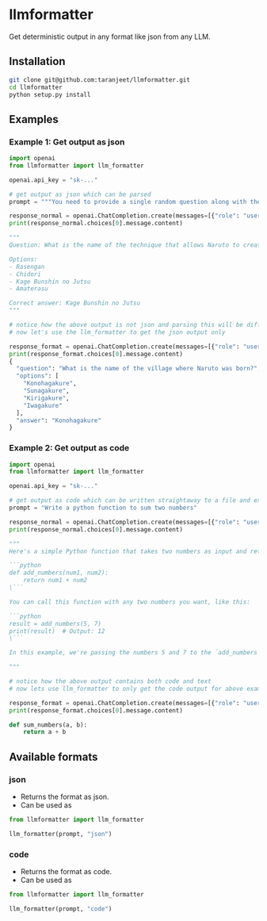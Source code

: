 # llmformatter

Get deterministic output in any format like json from any LLM.

## Installation

```bash
git clone git@github.com:taranjeet/llmformatter.git
cd llmformatter
python setup.py install
```

## Examples

### Example 1: Get output as json

```python
import openai
from llmformatter import llm_formatter

openai.api_key = "sk-..."

# get output as json which can be parsed
prompt = """You need to provide a single random question along with the correct answer related to Naruto. You will generate a question, four options, one correct, three wrong. The options should have no labels like A, B, C or D. Options should be unique and should not contain repetitive or same value. Correct answer must exist in the options."""

response_normal = openai.ChatCompletion.create(messages=[{"role": "user", "content": prompt}], model="gpt-3.5-turbo", temperature=0, top_p=1)
print(response_normal.choices[0].message.content)

"""
Question: What is the name of the technique that allows Naruto to create multiple shadow clones of himself?

Options:
- Rasengan
- Chidori
- Kage Bunshin no Jutsu
- Amaterasu

Correct answer: Kage Bunshin no Jutsu
"""

# notice how the above output is not json and parsing this will be difficult
# now let's use the llm_formatter to get the json output only

response_format = openai.ChatCompletion.create(messages=[{"role": "user", "content": llm_formatter(prompt, "json")}], model="gpt-3.5-turbo", temperature=0, top_p=1)
print(response_format.choices[0].message.content)
{
  "question": "What is the name of the village where Naruto was born?",
  "options": [
    "Konohagakure",
    "Sunagakure",
    "Kirigakure",
    "Iwagakure"
  ],
  "answer": "Konohagakure"
}

```

### Example 2: Get output as code

```python
import openai
from llmformatter import llm_formatter

openai.api_key = "sk-..."

# get output as code which can be written straightaway to a file and executed
prompt = "Write a python function to sum two numbers"

response_normal = openai.ChatCompletion.create(messages=[{"role": "user", "content": prompt}], model="gpt-3.5-turbo", temperature=0, top_p=1)
print(response_normal.choices[0].message.content)

"""
Here's a simple Python function that takes two numbers as input and returns their sum:

```python
def add_numbers(num1, num2):
    return num1 + num2
\```

You can call this function with any two numbers you want, like this:

```python
result = add_numbers(5, 7)
print(result)  # Output: 12
\```

In this example, we're passing the numbers 5 and 7 to the `add_numbers` function, which returns their sum (12). We're then printing the result to the console using the `print` function.

"""

# notice how the above output contains both code and text
# now lets use llm_formatter to only get the code output for above example

response_format = openai.ChatCompletion.create(messages=[{"role": "user", "content": llm_formatter(prompt, "code")}], model="gpt-3.5-turbo", temperature=0, top_p=1)
print(response_format.choices[0].message.content)

def sum_numbers(a, b):
    return a + b
```

## Available formats

### json

* Returns the format as json.
* Can be used as

```python
from llmformatter import llm_formatter

llm_formatter(prompt, "json")
```

### code

* Returns the format as code.
* Can be used as

```python
from llmformatter import llm_formatter

llm_formatter(prompt, "code")
```